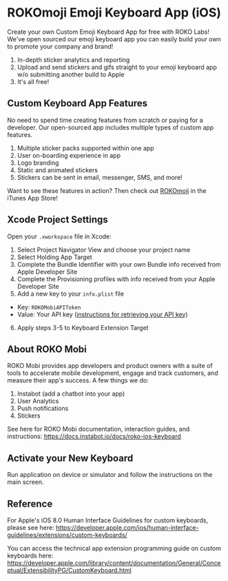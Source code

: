 # ROKOmoji Emoji Keyboard App (iOS)
Create your own Custom Emoji Keyboard App for free with ROKO Labs! We've open sourced our emoji keyboard app you can easily build your own to promote your company and brand!

1. In-depth sticker analytics and reporting
2. Upload and send stickers and gifs straight to your emoji keyboard app w/o submitting another build to Apple 
3. It's all free!

## Custom Keyboard App Features
No need to spend time creating features from scratch or paying for a developer. Our open-sourced app includes multiple types of custom app features.

1. Multiple sticker packs supported within one app
2. User on-boarding experience in app
3. Logo branding
4. Static and animated stickers
5. Stickers can be sent in email, messenger, SMS, and more!

Want to see these features in action? Then check out [ROKOmoji](https://itunes.apple.com/us/app/rokomoji/id1172504178?mt=8) in the iTunes App Store!

## Xcode Project Settings
Open your `.xworkspace` file in Xcode:

1. Select Project Navigator View and choose your project name
2. Select Holding App Target
3. Complete the Bundle Identifier with your own Bundle info received from Apple Developer Site
4. Complete the Provisioning profiles with info received from your Apple Developer Site
5. Add a new key to your `info.plist` file
  - Key: `ROKOMobiAPIToken`
  - Value: Your API key ([instructions for retrieving your API key](https://docs.instabot.io/docs/web-basic-setup#section-1-get-your-instabot-api-key))
6. Apply steps 3-5 to Keyboard Extension Target

## About ROKO Mobi
ROKO Mobi provides app developers and product owners with a suite of tools to accelerate mobile development, engage and track customers, and measure their app's success. A few things we do:

1. Instabot (add a chatbot into your app)
2. User Analytics
3. Push notifications
4. Stickers

See here for ROKO Mobi documentation, interaction guides, and instructions:
https://docs.instabot.io/docs/roko-ios-keyboard

## Activate your New Keyboard
Run application on device or simulator and follow the instructions on the main screen.

## Reference
For Apple's iOS 8.0 Human Interface Guidelines for custom keyboards, please see here:
https://developer.apple.com/ios/human-interface-guidelines/extensions/custom-keyboards/

You can access the technical app extension programming guide on custom keyboards here:
https://developer.apple.com/library/content/documentation/General/Conceptual/ExtensibilityPG/CustomKeyboard.html
